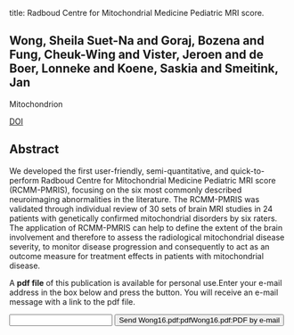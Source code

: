 title: Radboud Centre for Mitochondrial Medicine Pediatric MRI score.

## Wong, Sheila Suet-Na and Goraj, Bozena and Fung, Cheuk-Wing and Vister, Jeroen and de Boer, Lonneke and Koene, Saskia and Smeitink, Jan
Mitochondrion

<a href="https://doi.org/10.1016/j.mito.2016.11.008">DOI</a>

## Abstract
We developed the first user-friendly, semi-quantitative, and quick-to-perform Radboud Centre for Mitochondrial Medicine Pediatric MRI score (RCMM-PMRIS), focusing on the six most commonly described neuroimaging abnormalities in the literature. The RCMM-PMRIS was validated through individual review of 30 sets of brain MRI studies in 24 patients with genetically confirmed mitochondrial disorders by six raters. The application of RCMM-PMRIS can help to define the extent of the brain involvement and therefore to assess the radiological mitochondrial disease severity, to monitor disease progression and consequently to act as an outcome measure for treatment effects in patients with mitochondrial disease.

A <b>pdf file</b> of this publication is available for personal use.Enter your e-mail address in the box below and press the button. You will receive an e-mail message with a link to the pdf file.
<form action="sender.php">  <input type="text" name="email">  <input type="submit" value="Send Wong16.pdf:pdfWong16.pdf:PDF by e-mail"></form>
